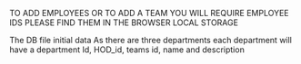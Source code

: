 TO ADD EMPLOYEES OR TO ADD A TEAM YOU WILL REQUIRE EMPLOYEE IDS PLEASE FIND THEM IN THE BROWSER LOCAL STORAGE

The DB file initial data
As there are three departments each department will have a department Id, HOD_id, teams id, name and description
